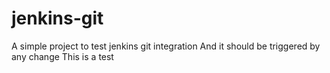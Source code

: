 # jenkins-git

A simple project to test jenkins git integration
And it should be triggered by any change
This is a test 

